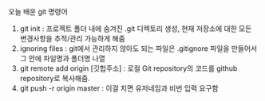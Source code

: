 <p>오늘 배운 git 명령어</p>
<ol>
<li>git init : 프로젝트 폴더 내에 숨겨진 .git 디렉토리 생성, 현재 저장소에 대한 모든 변경사항을 추적/관리 가능하게 해줌</li>
<li>ignoring files : git에서 관리하지 않아도 되는 파일은 .gitignore 파일을 만들어서 그 안에 파일명과 폴더명 나열</li>
<li>git remote add origin [깃헙주소] : 로컬 Git repository의 코드를 github repository로 복사해줌.</li>
<li>git push -r origin master : 이걸 치면 유저네임과 비번 입력 요구함</li>
</ol>


